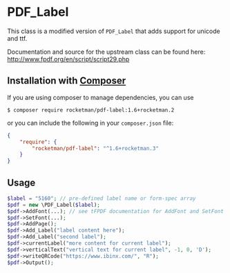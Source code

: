 # PDF_Label

This class is a modified version of `PDF_Label` that adds support for
unicode and ttf.

Documentation and source for the upstream class can be found here:
http://www.fpdf.org/en/script/script29.php


## Installation with [Composer](https://packagist.org/packages/rocketman/pdf-label)

If you are using composer to manage dependencies, you can use

    $ composer require rocketman/pdf-label:1.6+rocketman.2

or you can include the following in your `composer.json` file:

```json
{
    "require": {
        "rocketman/pdf-label": "^1.6+rocketman.3"
    }
}
```

## Usage

```php
$label = "5160"; // pre-defined label name or form-spec array
$pdf = new \PDF_Label($label);
$pdf->AddFont(...); // see tFPDF documentation for AddFont and SetFont
$pdf->SetFont(...);
$pdf->AddPage();
$pdf->Add_Label("label content here");
$pdf->Add_Label("second label");
$pdf->currentLabel("more content for current label");
$pdf->verticalText("vertical text for current label", -1, 0, 'D');
$pdf->writeQRCode("https://www.ibinx.com/", "R");
$pdf->Output();
```
